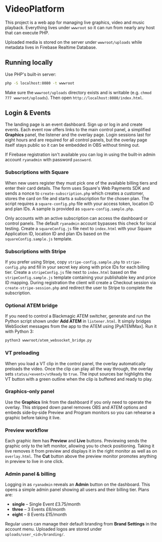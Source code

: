 # VideoPlatform

This project is a web app for managing live graphics, video and music playback. Everything lives under `wwwroot` so it can run from nearly any host that can execute PHP.

Uploaded media is stored on the server under `wwwroot/uploads` while metadata lives in Firebase Realtime Database.

## Running locally

Use PHP's built‑in server:

```bash
php -S localhost:8080 -t wwwroot
```

Make sure the `wwwroot/uploads` directory exists and is writable (e.g. `chmod 777 wwwroot/uploads`). Then open `http://localhost:8080/index.html`.

## Login & Events

The landing page is an event dashboard. Sign up or log in and create events. Each
event row offers links to the main control panel, a simplified **Graphics** panel,
the listener and the overlay page. Login sessions last for eight hours and are
required for all control panels, but the overlay page itself stays public so it
can be embedded in OBS without timing out.

If Firebase registration isn't available you can log in using the built‑in admin
account `ryanadmin` with password `password`.

### Subscriptions with Square

When new users register they must pick one of the available billing tiers and
enter their card details. The form uses Square's Web Payments SDK and sends a
nonce to `create-subscription.php` which creates a customer, stores the card on
file and starts a subscription for the chosen plan. The script requires a
`square-config.php` file with your access token, location ID and plan IDs. A
sample is provided as `square-config.sample.php`.

Only accounts with an active subscription can access the dashboard or control
panels. The default `ryanadmin` account bypasses this check for local testing.
Create a `squareConfig.js` file next to `index.html` with your Square
Application ID, location ID and plan IDs based on the `squareConfig.sample.js`
template.

### Subscriptions with Stripe

If you prefer using Stripe, copy `stripe-config.sample.php` to
`stripe-config.php` and fill in your secret key along with price IDs for each
billing tier. Create a `stripeConfig.js` file next to `index.html` based on the
`stripeConfig.sample.js` template containing your publishable key and price ID
mapping. During registration the client will create a Checkout session via
`create-stripe-session.php` and redirect the user to Stripe to complete the
subscription.

### Optional ATEM bridge

If you need to control a Blackmagic ATEM switcher, generate and run the Python
script shown under **Add ATEM** in `listener.html`. It simply bridges WebSocket
messages from the app to the ATEM using [PyATEMMax]. Run it with Python 3:

```bash
python3 wwwroot/atem_websocket_bridge.py
```

### VT preloading

When you load a VT clip in the control panel, the overlay automatically
preloads the video. Once the clip can play all the way through, the overlay
sets `status/<event>/vtReady` to `true`. The input sources bar highlights the
VT button with a green outline when the clip is buffered and ready to play.

### Graphics-only panel

Use the **Graphics** link from the dashboard if you only need to operate the
overlay. This stripped down panel removes OBS and ATEM options and embeds side‑by‑side Preview and Program monitors so you can rehearse a graphic before taking it live.

### Preview workflow

Each graphic item has **Preview** and **Live** buttons. Previewing sends the
graphic only to the left monitor, allowing you to check positioning. Taking it
live removes it from preview and displays it in the right monitor as well as on
`overlay.html`. The **Cut** button above the preview monitor promotes anything in
preview to live in one click.

### Admin panel & billing

Logging in as `ryanadmin` reveals an **Admin** button on the dashboard. This
opens a simple admin panel showing all users and their billing tier. Plans are:

- **single** – Single Event £3.75/month
- **three** – 3 Events £6/month
- **eight** – 8 Events £15/month

Regular users can manage their default branding from **Brand Settings** in the
account menu. Uploaded logos are stored under `uploads/user_<id>/branding/`.
